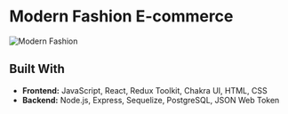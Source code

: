 # Modern Fashion E-commerce
![Modern Fashion](https://i.imgur.com/XMuRr9W.png)

## Built With
- **Frontend:** JavaScript, React, Redux Toolkit, Chakra UI, HTML, CSS
- **Backend:** Node.js, Express, Sequelize, PostgreSQL, JSON Web Token
